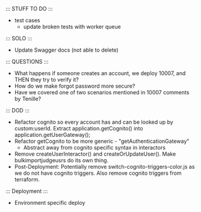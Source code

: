 ::: STUFF TO DO :::
- test cases
  - update broken tests with worker queue

::: SOLO :::
- Update Swagger docs (not able to delete)


::: QUESTIONS :::
- What happens if someone creates an account, we deploy 10007, and THEN they try to verify it?
- How do we make forgot password more secure? 
- Have we covered one of two scenarios mentioned in 10007 comments by Tenille?


::: DOD :::
- Refactor cognito so every account has and can be looked up by custom:userId. Extract application.getCognito() into application.getUserGateway();
- Refactor getCognito to be more generic - "getAuthenticationGateway"
  - Abstract away from cognito specific syntax in interactors
- Remove createUserInteractor() and createOrUpdateUser(). Make bulkimportjudgeusrs do its own thing.
- Post-Deployment: Potentially remove switch-cognito-triggers-color.js as we do not have cognito triggers. Also remove cognito triggers from terraform.


::: Deployment :::
- Environment specific deploy
